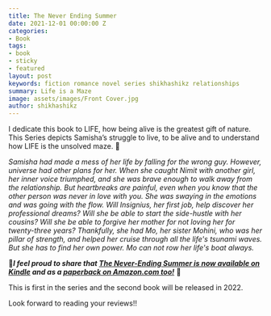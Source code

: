 ```yaml
---
title: The Never Ending Summer
date: 2021-12-01 00:00:00 Z
categories:
- Book
tags:
- book
- sticky
- featured
layout: post
keywords: fiction romance novel series shikhashikz relationships
summary: Life is a Maze
image: assets/images/Front Cover.jpg
author: shikhashikz
---
```


I dedicate this book to LIFE, how being alive is the greatest gift of nature. This Series depicts Samisha’s struggle to live, to be alive and to understand how LIFE is the unsolved maze. 🌠

*Samisha had made a mess of her life by falling for the wrong guy. However, universe had other plans for her. When she caught Nimit with another girl, her inner voice triumphed, and she was brave enough to walk away from the relationship. But heartbreaks are painful, even when you know that the other person was never in love with you. She was swaying in the emotions and was going with the flow. Will Insignius, her first job, help discover her professional dreams? Will she be able to start the side-hustle with her cousins? Will she be able to forgive her mother for not loving her for twenty-three years? Thankfully, she had Mo, her sister Mohini, who was her pillar of strength, and helped her cruise through all the life's tsunami waves. But she has to find her own power. Mo can not row her life's boat always.*

💯***I feel proud to share that [The Never-Ending Summer is now available on Kindle](https://www.amazon.in/Never-Ending-Summer-Shikha-Pakhide-ebook/dp/B09MQS8WTF/ref=sr_1_1?keywords=shikha+pakhide&qid=1639405435&s=books&sr=1-1) and as a [paperback on Amazon.com too!](https://www.amazon.com/dp/B09NHCD5HN/ref=sr_1_1?keywords=shikha+pakhide&qid=1639464524&sr=8-1)*** 📖

This is first in the series and the second book will be released in 2022. 

Look forward to reading your reviews!!
